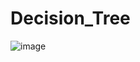 # Decision_Tree
![image](https://user-images.githubusercontent.com/34165801/171314902-648d05c3-6199-4007-adf4-2819556ebfc5.png)
